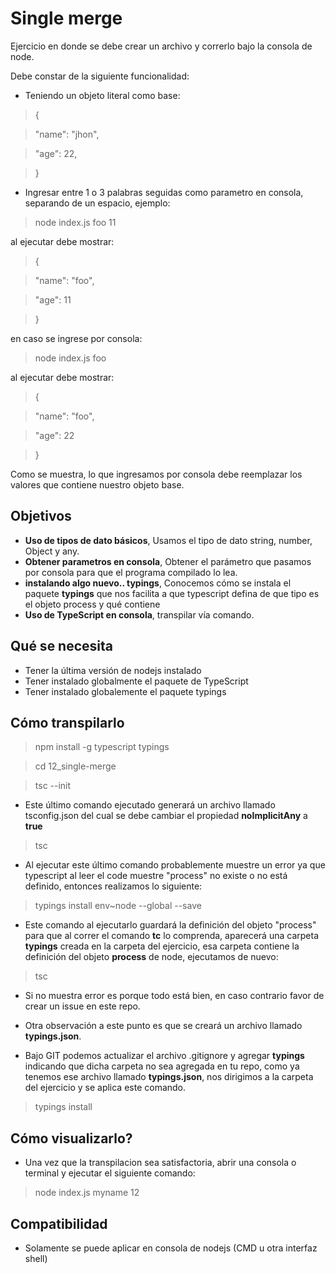 # Single merge

Ejercicio en donde se debe crear un archivo y correrlo bajo la consola de node.

Debe constar de la siguiente funcionalidad:

- Teniendo un objeto literal como base:

> {

>   "name": "jhon",

>   "age": 22,

> }

- Ingresar entre 1 o 3 palabras seguidas como parametro en consola, separando de un espacio, ejemplo:

> node index.js foo 11 

al ejecutar debe mostrar:

> {

>   "name": "foo",

>   "age": 11

> }

en caso se ingrese por consola:

> node index.js foo

al ejecutar debe mostrar:

> {

>   "name": "foo",

>   "age": 22

> }

Como se muestra, lo que ingresamos por consola debe reemplazar los valores que contiene nuestro objeto base.

## Objetivos

- **Uso de tipos de dato básicos**, Usamos el tipo de dato string, number, Object y any.
- **Obtener parametros en consola**, Obtener el parámetro que pasamos por consola para que el programa compilado lo lea.
- **instalando algo nuevo.. typings**, Conocemos cómo se instala el paquete **typings** que nos facilita a que typescript defina de que tipo es el objeto process y qué contiene
- **Uso de TypeScript en consola**, transpilar vía comando.

## Qué se necesita

- Tener la última versión de nodejs instalado
- Tener instalado globalmente el paquete de TypeScript
- Tener instalado globalemente el paquete typings

## Cómo transpilarlo

> npm install -g typescript typings

> cd 12_single-merge

> tsc --init

- Este último comando ejecutado generará un archivo llamado tsconfig.json del cual se debe cambiar el propiedad **noImplicitAny** a **true**

> tsc

- Al ejecutar este último comando probablemente muestre un error ya que typescript al leer el code muestre "process" no existe o no está definido, entonces realizamos lo siguiente:

> typings install env~node --global --save

- Este comando al ejecutarlo guardará la definición del objeto "process" para que al correr el comando **tc** lo comprenda, aparecerá una carpeta **typings** creada en la carpeta del ejercicio, esa carpeta contiene la definición del objeto **process** de node, ejecutamos de nuevo:

> tsc

- Si no muestra error es porque todo está bien, en caso contrario favor de crear un issue en este repo.

- Otra observación a este punto es que se creará un archivo llamado **typings.json**.

- Bajo GIT podemos actualizar el archivo .gitignore y agregar **typings** indicando que dicha carpeta no sea agregada en tu repo, como ya tenemos ese archivo llamado **typings.json**, nos dirigimos a la carpeta del ejercicio y se aplica este comando.

> typings install

## Cómo visualizarlo?

- Una vez que la transpilacion sea satisfactoria, abrir una consola o terminal y ejecutar el siguiente comando:

> node index.js myname 12

## Compatibilidad

- Solamente se puede aplicar en consola de nodejs (CMD u otra interfaz shell)
